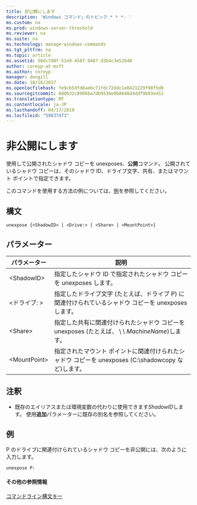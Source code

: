 ```yaml
---
title: 非公開にします
description: 'Windows コマンド」のトピック * * *- '
ms.custom: na
ms.prod: windows-server-threshold
ms.reviewer: na
ms.suite: na
ms.technology: manage-windows-commands
ms.tgt_pltfrm: na
ms.topic: article
ms.assetid: 58dc7d0f-52e9-4587-9487-d3b4c3e52640
author: coreyp-at-msft
ms.author: coreyp
manager: dongill
ms.date: 10/16/2017
ms.openlocfilehash: fe9cb5dfd8ae6c71fdc72ddc1e8421229f98f5d0
ms.sourcegitcommit: 0d0b32c8986ba7db9536e0b8648d4ddf9b03e452
ms.translationtype: MT
ms.contentlocale: ja-JP
ms.lasthandoff: 04/17/2019
ms.locfileid: "59837473"
---
```

# <a name="unexpose"></a>非公開にします



使用して公開されたシャドウ コピーを unexposes、**公開**コマンド。 公開されているシャドウ コピーは、そのシャドウ ID、ドライブ文字、共有、またはマウント ポイントで指定できます。

このコマンドを使用する方法の例については、[例](#BKMK_examples)を参照してください。

## <a name="syntax"></a>構文

```
unexpose {<ShadowID> | <Drive:> | <Share> | <MountPoint>}
```

## <a name="parameters"></a>パラメーター

|パラメーター|説明|
|---------|-----------|
|\<ShadowID>|指定したシャドウ ID で指定されたシャドウ コピーを unexposes します。|
|\<ドライブ: >|指定したドライブ文字 (たとえば、ドライブ P) に関連付けられているシャドウ コピーを unexposes します。|
|\<Share>|指定した共有に関連付けられたシャドウ コピーを unexposes (たとえば、 \\ \\ *MachineName*\)します。|
|\<MountPoint>|指定されたマウント ポイントに関連付けられたシャドウ コピーを unexposes (C:\shadowcopy など\)します。|

## <a name="remarks"></a>注釈

-   既存のエイリアスまたは環境変数の代わりに使用できます*ShadowID*します。 使用**追加**パラメーターに既存の別名を参照してください。

## <a name="BKMK_examples"></a>例

P のドライブに関連付けられているシャドウ コピーを非公開には、次のように入力します。
```
unexpose P:
```

#### <a name="additional-references"></a>その他の参照情報

[コマンドライン構文キー](command-line-syntax-key.md)